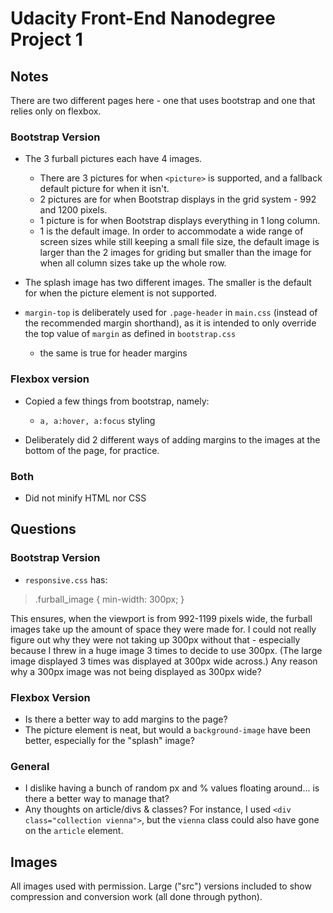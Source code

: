 # Udacity Front-End Nanodegree Project 1 #

## Notes ##

There are two different pages here - one that uses bootstrap and one that relies only on flexbox.

### Bootstrap Version ###

* The 3 furball pictures each have 4 images. 
	* There are 3 pictures for when `<picture>` is supported, and a fallback default picture for when it isn't.
	* 2 pictures are for when Bootstrap displays in the grid system - 992 and 1200 pixels.
	* 1 picture is for when Bootstrap displays everything in 1 long column. 
	* 1 is the default image. In order to accommodate a wide range of screen sizes while still keeping a small file size, the default image is larger than the 2 images for griding but smaller than the image for when all column sizes take up the whole row.

* The splash image has two different images. The smaller is the default for when the picture element is not supported.

* `margin-top` is deliberately used for `.page-header` in `main.css` (instead of the recommended margin shorthand), as it is intended to only override the top value of `margin` as defined in `bootstrap.css`
	* the same is true for header margins

### Flexbox version ###

* Copied a few things from bootstrap, namely:
	* `a, a:hover, a:focus` styling

* Deliberately did 2 different ways of adding margins to the images at the bottom of the page, for practice.

### Both ###

* Did not minify HTML nor CSS

## Questions ##

### Bootstrap Version ###

* `responsive.css` has: 
<blockquote>.furball_image {
    min-width: 300px;
}</blockquote>
   This ensures, when the viewport is from 992-1199 pixels wide, the furball images take up the amount of space they were made for. I could not really figure out why they were not taking up 300px without that - especially because I threw in a huge image 3 times to decide to use 300px. (The large image displayed 3 times was displayed at 300px wide across.) Any reason why a 300px image was not being displayed as 300px wide?

### Flexbox Version ###

* Is there a better way to add margins to the page?
* The picture element is neat, but would a `background-image` have been better, especially for the "splash" image?

### General ###

* I dislike having a bunch of random px and % values floating around... is there a better way to manage that?
* Any thoughts on article/divs & classes? For instance, I used `<div class="collection vienna">`, but the `vienna` class could also have gone on the `article` element.

## Images ##

All images used with permission. Large ("src") versions included to show compression and conversion work (all done through python).
